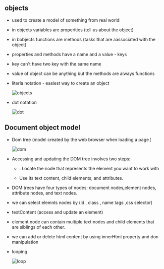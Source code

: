 ## objects 

- used to create a model of something from real world

- in objects variables are properities (tell us about the object)

- in bobjects functions are methods (tasks that are aassociated with the object)

- properties and methods have a name and a value - keys

- key can't have two key with the same name 

- value of object can be anything but the methods are always functions

- literla notation - easiest way to create an object 

   ![objects](https://miro.medium.com/max/4096/1*GA7toY-Y3a3l0nlewOxIAw.png)

- dot notation 

   ![dot](https://miro.medium.com/max/797/1*4ArCZQYVIH3SKAY0JzYpng.png)


## Document object model

- Dom tree (model created by the web browser when loading a page )


   ![dom](https://simplesnippets.tech/wp-content/uploads/2018/10/what-is-document-object-model-in-JS-featured-image.jpg)

- Accessing and updating the DOM tree involves two steps: 
    
    * : Locate the node that represents the element you want to work with

    * Use its text content, child elements, and attributes. 

- DOM trees have four types of nodes: document nodes,element nodes, attribute nodes, and text nodes. 

- we can select elemnts nodes by (id , class , name tags ,css selector)
 
- textContent (access and update an element)

- element node can contain multiple text nodes and child elements that are siblings of each other. 

- we can add or delete html content by using innerHtml property and don manipulation 

- looping 
    
    ![loop](https://pbs.twimg.com/media/D9MtwvfWkAICWOX.jpg)

